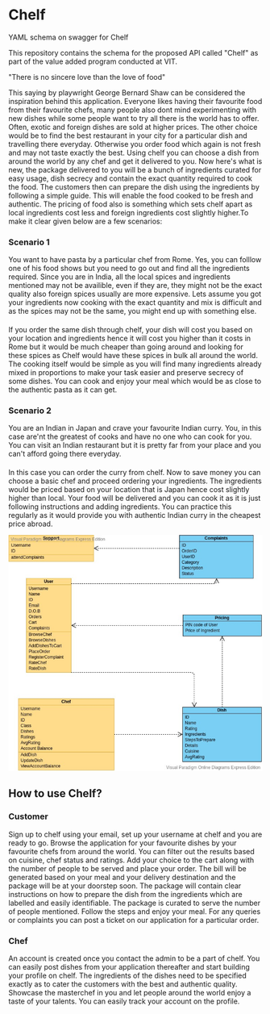 # Chelf
YAML schema on swagger for Chelf

This repository contains the schema for the proposed API called "Chelf" as part of the value added program conducted at VIT.

"There is no sincere love than the love of food"

This saying by playwright George Bernard Shaw can be considered the inspiration behind this application. Everyone likes having their favourite food from their favourite chefs, many people also dont mind experimenting with new dishes while some people want to try all there is the world has to offer. Often, exotic and foreign dishes are sold at higher prices. The other choice would be to find the best restaurant in your city for a particular dish and travelling there everyday. Otherwise you order food which again is not fresh and may not taste exactly the best. Using chelf you can choose a dish from around the world by any chef and get it delivered to you. Now here's what is new, the package delivered to you will be a bunch of ingredients curated for easy usage, dish secrecy and contain the exact quantity required to cook the food. The customers then can prepare the dish using the ingredients by following a simple guide. This will enable the food cooked to be fresh and authentic. The pricing of food also is something which sets chelf apart as local  ingredients cost less and foreign ingredients cost slightly higher.To make it clear given below are a few scenarios:

### Scenario 1
You want to have pasta by a particular chef from Rome. Yes, you can folllow one of his food shows but you need to go out and find all the ingredients required. Since you are in India, all the local spices and ingredients mentioned may not be availible, even if they are, they might not be the exact quality also foreign spices usually are more expensive. Lets assume you got your ingredients now cooking with the exact quantity and mix is difficult and as the spices may not be the same, you might end up with something else. 
#### 
If you order the same dish through chelf, your dish will cost you based on your location and ingredients hence it will cost you higher than it costs in Rome but it would be much cheaper than going around and looking for these spices as Chelf would have these spices in bulk all around the world. The cooking itself would be simple as you will find many ingredients already mixed in proportions to make your task easier and preserve secrecy of some dishes. You can cook and enjoy your meal which would be as close to the authentic pasta as it can get.
### Scenario 2
You are an Indian in Japan and crave your favourite Indian curry. You, in this case are'nt the greatest of cooks and have no one who can cook for you. You can visit an Indian restaurant    but it is pretty far from your place and you can't afford going there everyday. 
#### 
In this case you can order the curry from chelf. Now to save money you can choose a basic chef and proceed ordering your ingredients. The ingredients would be priced based on your location that is Japan hence cost slightly higher than local. Your food will be delivered and you can cook it as it is just following instructions and adding ingredients. You can practice this regularly as it would provide you with authentic Indian curry in the cheapest price abroad.  


![alt text][diag]

[diag]: https://github.com/crescent-igor/Chelf-PayPal-VAP-FinalAssignment/blob/master/Chelf.jpg 

## How to use Chelf?
###  Customer
Sign up to chelf using your email, set up your username at chelf and you are ready to go. Browse the application for your favourite dishes by your favourite chefs from around the world. You can filter out the results based on cuisine, chef status and ratings. Add your choice to the cart along with the number of people to be served and place your order. The bill will be generated based on your meal and your delivery destination and the package will be at your doorstep soon. The package will contain clear instructions on how to prepare the dish from the ingredients which are labelled and easily identifiable. The package is curated to serve the number of people mentioned. Follow the steps and enjoy your meal. For any queries or complaints you can post a ticket on our application for a particular order. 

### Chef
An account is created once you contact the admin to be a part of chelf. You can easily post dishes from your application thereafter and start building your profile on chelf. The ingredients of the dishes need to be specified exactly as to cater the customers with the best and authentic quality. Showcase the masterchef in you and let people around the world enjoy a taste of your talents. You can easily track your account on the profile. 

